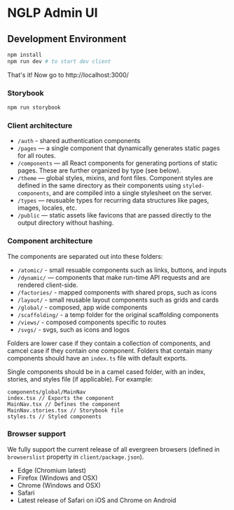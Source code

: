 # NGLP Admin UI

## Development Environment

```sh
npm install
npm run dev # to start dev client
```

That's it! Now go to http://localhost:3000/

### Storybook

```sh
npm run storybook
```

### Client architecture

- `/auth` - shared authentication components
- `/pages` — a single component that dynamically generates static pages for all routes.
- `/components` — all React components for generating portions of static pages. These are further organized by type (see below).
- `/theme` — global styles, mixins, and font files. Component styles are defined in the same directory as their components using `styled-components`, and are compiled into a single stylesheet on the server.
- `/types` — reusuable types for recurring data structures like pages, images, locales, etc.
- `/public` — static assets like favicons that are passed directly to the output directory without hashing.

### Component architecture

The components are separated out into these folders:

- `/atomic/` - small resuable components such as links, buttons, and inputs
- `/dynamic/` — components that make run-time API requests and are rendered client-side.
- `/factories/` - mapped components with shared props, such as icons
- `/layout/` - small reusable layout components such as grids and cards
- `/global/` - composed, app wide components
- `/scaffolding/` - a temp folder for the original scaffolding components
- `/views/` - composed components specific to routes
- `/svgs/` - svgs, such as icons and logos

Folders are lower case if they contain a collection of components, and camcel case if they contain one component. Folders that contain many components should have an `index.ts` file with default exports.

Single components should be in a camel cased folder, with an index, stories, and styles file (if applicable). For example:

```
components/global/MainNav
index.tsx // Exports the component
MainNav.tsx // Defines the component
MainNav.stories.tsx // Storybook file
styles.ts // Styled components
```

### Browser support

We fully support the current release of all evergreen browsers (defined in `browserslist` property in `client/package.json`).

- Edge (Chromium latest)
- Firefox (Windows and OSX)
- Chrome (Windows and OSX)
- Safari
- Latest release of Safari on iOS and Chrome on Android
